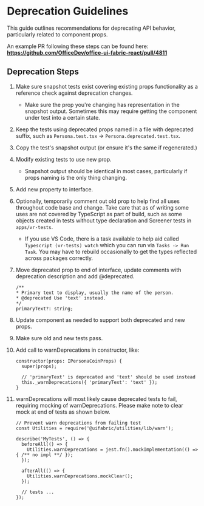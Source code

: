 # Deprecation Guidelines

This guide outlines recommendations for deprecating API behavior, particularly related to component props.

An example PR following these steps can be found here:
**https://github.com/OfficeDev/office-ui-fabric-react/pull/4811**

## Deprecation Steps
1. Make sure snapshot tests exist covering existing props functionality as a reference check against deprecation changes.
    - Make sure the prop you're changing has representation in the snapshot output. Sometimes this may require getting the component under test into a certain state.
1. Keep the tests using deprecated props named in a file with deprecated suffix, such as `Persona.test.tsx` -> `Persona.deprecated.test.tsx`.
1. Copy the test's snapshot output (or ensure it's the same if regenerated.)
1. Modify existing tests to use new prop.
    - Snapshot output should be identical in most cases, particularly if props naming is the only thing changing.
1. Add new property to interface.
1. Optionally, temporarily comment out old prop to help find all uses throughout code base and change. Take care that as of writing some uses are not covered by TypeScript as part of build, such as some objects created in tests without type declaration and Screener tests in `apps/vr-tests`.
    - If you use VS Code, there is a task available to help aid called `Typescript (vr-tests) watch` which you can run via `Tasks -> Run Task`. You may have to rebuild occasionally to get the types reflected across packages correctly.
1. Move deprecated prop to end of interface, update comments with deprecation description and add @deprecated.

    ```tsx
    /**
    * Primary text to display, usually the name of the person.
    * @deprecated Use 'text' instead.
    */
    primaryText?: string;
    ```

1. Update component as needed to support both deprecated and new props.
1. Make sure old and new tests pass.
1. Add call to warnDeprecations in constructor, like:

    ```tsx
    constructor(props: IPersonaCoinProps) {
      super(props);

      // 'primaryText' is deprecated and 'text' should be used instead
      this._warnDeprecations({ 'primaryText': 'text' });
    }
    ```
1. warnDeprecations will most likely cause deprecated tests to fail, requiring mocking of warnDeprecations. Please make note to clear mock at end of tests as shown below.

    ```tsx
    // Prevent warn deprecations from failing test
    const Utilities = require('@uifabric/utilities/lib/warn');

    describe('MyTests', () => {
      beforeAll(() => {
        Utilities.warnDeprecations = jest.fn().mockImplementation(() => { /** no impl **/ });
      });

      afterAll(() => {
        Utilities.warnDeprecations.mockClear();
      });

      // tests ...
    });
    ```


